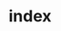 ---
title: "index"
description: "Landing page"
layout: "index"
lang: "en"


intro_heading: "WELCOME TO PANORAMA RESTAURANT FELSENEGG"
intro_content: "At 800 meters with a stunning view over the city of Zürich, lake Zürich and the snowcapped Alps. Far away from the stress and hectic city life – yet only a stone throw away from the busy Zürich city Centre. We welcome you to the only restaurant in Zürich with it's own cable car."

fondue_package_heading: "WHY NOT TRY ONE OF OUR GROUP PACKAGES?"
fondue_package_content: "We offer a variety of packages perfect for corporate events or any group bookings. A number of packages consisting of traditional Swiss food are available in addition to a la carte menus which can be customised to suit your occasion. All package deals are available for groups starting from 10 people."

seminar_heading: "Perfect location for seminars"
seminar_content: "The beautiful surroundings, comfortable rooms with natural light and the friendly personal atmosphere will inspire you. You can choose from a number of different seminar rooms. Depending on the size of the event, you can choose a single or combination of rooms to suit your needs."
seminar_button: "To the rooms"
---